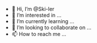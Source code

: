 - 👋 Hi, I’m @Ski-ler
- 👀 I’m interested in ...
- 🌱 I’m currently learning ...
- 💞️ I’m looking to collaborate on ...
- 📫 How to reach me ...

<!---
Ski-ler/Ski-ler is a ✨ special ✨ repository because its `README.md` (this file) appears on your GitHub profile.
You can click the Preview link to take a look at your changes.
--->
